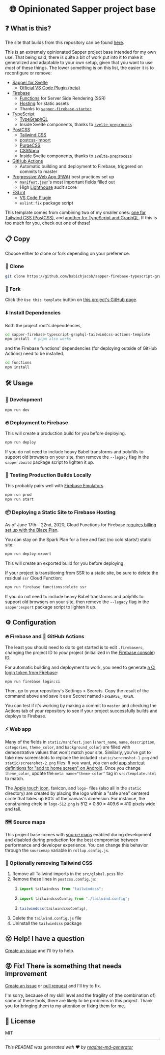<h1 align="center">🌐 Opinionated Sapper project base</h1>

## ❓ What is this?
The site that builds from this repository can be found [here](https://fir-sapper-tailwindcss.web.app/).

This is an extremely opinionated Sapper project base intended for my own use. That being said, there is quite a bit of work put into it to make it generalized and adaptable to your own setup, given that you want to use *most* of these things. The lower something is on this list, the easier it is to reconfigure or remove:
- [Sapper for Svelte](https://sapper.svelte.dev/)
  - [Official VS Code Plugin (beta)](https://marketplace.visualstudio.com/items?itemName=svelte.svelte-vscode)
- [Firebase](https://firebase.google.com/)
  - [Functions](https://firebase.google.com/docs/functions/) for Server Side Rendering (SSR)
  - [Hosting](https://firebase.google.com/docs/hosting) for static assets
  - Thanks to [`sapper-firebase-starter`](https://github.com/Eckhardt-D/sapper-firebase-starter)
- [TypeScript](https://www.typescriptlang.org/)
  - [TypeGraphQL](https://typegraphql.ml/)
  - Inside Svelte components, thanks to [`svelte-preprocess`](https://github.com/kaisermann/svelte-preprocess)
- [PostCSS](https://postcss.org/)
  - [Tailwind CSS](https://tailwindcss.com/)
  - [postcss-import](https://github.com/postcss/postcss-import)
  - [PurgeCSS](https://www.purgecss.com/)
  - [CSSNano](https://cssnano.co/)
  - Inside Svelte components, thanks to [`svelte-preprocess`](https://github.com/kaisermann/svelte-preprocess)
- [GitHub Actions](https://github.com/features/actions)
  - Automatic building and deployment to Firebase, triggered on commits to master
- [Progressive Web App (PWA)](https://developer.mozilla.org/en-US/docs/Web/Progressive_web_apps) best practices set up
  - [`manifest.json`](https://developer.mozilla.org/en-US/docs/Web/Manifest)'s most important fields filled out
  - High [Lighthouse](https://developers.google.com/web/tools/lighthouse) audit score
- [ESLint](https://eslint.org/)
  - [VS Code Plugin](https://marketplace.visualstudio.com/items?itemName=dbaeumer.vscode-eslint)
  - `eslint:fix` package script

This template comes from combining two of my smaller ones: [one for Tailwind CSS (PostCSS)](https://github.com/babichjacob/sapper-postcss-template), and [another for TypeScript and GraphQL](https://github.com/babichjacob/sapper-typescript-graphql-template). If this is too much for you, check out one of those!

## 📋 Copy

Choose either to clone or fork depending on your preference.

### 🐑 Clone

```sh
git clone https://github.com/babichjacob/sapper-firebase-typescript-graphql-tailwindcss-actions-template
```

### 🍴 Fork

Click the `Use this template` button on [this project's GitHub page](https://github.com/babichjacob/sapper-firebase-typescript-graphql-tailwindcss-actions-template).

### ⬇️ Install Dependencies
Both the project root's dependencies,
```sh
cd sapper-firebase-typescript-graphql-tailwindcss-actions-template
npm install  # pnpm also works
```
and the Firebase functions' dependencies (for deploying outside of GitHub Actions) need to be installed.
```sh
cd functions
npm install
```


## 🛠 Usage

### 🧪 Development

```sh
npm run dev
```

### 🔥 Deployment to Firebase
This will create a production build for you before deploying.
```sh
npm run deploy
```

If you do not need to include heavy Babel transforms and polyfills to support old browsers on your site, then remove the `--legacy` flag in the `sapper:build` package script to lighten it up.

### 🔨 Testing Production Builds Locally
This probably pairs well with [Firebase Emulators](https://firebase.google.com/docs/rules/emulator-setup).
```sh
npm run prod
npm run start
```

### 📦 Deploying a Static Site to Firebase Hosting
As of June 17th – 22nd, 2020, Cloud Functions for Firebase [requires billing set up with the Blaze Plan](https://firebase.google.com/support/faq#expandable-15).

You can stay on the Spark Plan for a free and fast (no cold starts!) static site:
```sh
npm run deploy:export
```

This will create an exported build for you before deploying.

If your project is transitioning from SSR to a static site, be sure to delete the residual `ssr` Cloud Function:

```sh
npm run firebase functions:delete ssr
```

If you do not need to include heavy Babel transforms and polyfills to support old browsers on your site, then remove the `--legacy` flag in the `sapper:export` package script to lighten it up.

## ⚙ Configuration

### 🔥 Firebase and 🐙 GitHub Actions
The least you should need to do to get started is to edit `.firebaserc`, changing the project ID to *your* project (initialized in the [Firebase console](https://console.firebase.google.com/)) ID.

For automatic building and deployment to work, you need to generate [a CI login token from Firebase](https://firebase.google.com/docs/cli#cli-ci-systems):
```sh
npm run firebase login:ci
```
Then, go to your repository's Settings > Secrets. Copy the result of the command above and save it as a Secret named `FIREBASE_TOKEN`.

You can test if it's working by making a commit to `master` and checking the Actions tab of your repository to see if your project successfully builds and deploys to Firebase.

### ⚡ Web app
Many of the fields in `static/manifest.json` (`short_name`, `name`, `description`, `categories`, `theme_color`, and `background_color`) are filled with demonstrative values that won't match your site. Similarly, you've got to take new screenshots to replace the included `static/screenshot-1.png` and `static/screenshot-2.png` files. If you want, you can add [app shortcut definitions for "add to home screen" on Android](https://web.dev/app-shortcuts/#define-app-shortcuts-in-the-web-app-manifest). Once you change `theme_color`, update the `meta name="theme-color"` tag in `src/template.html` to match.

The [Apple touch icon](https://developer.apple.com/library/archive/documentation/AppleApplications/Reference/SafariWebContent/ConfiguringWebApplications/ConfiguringWebApplications.html), favicon, and `logo-` files (also all in the `static` directory) are created by placing the logo within a "safe area" centered circle that takes up 80% of the canvas's dimension. For instance, the constraining circle in `logo-512.png` is 512 × 0.80 = 409.6 ≈ 410 pixels wide and tall. 

### 🗺 Source maps
This project base comes with [source maps](https://blog.teamtreehouse.com/introduction-source-maps) enabled during development and disabled during production for the best compromise between performance and developer experience. You can change this behavior through the `sourcemap` variable in `rollup.config.js`.

### 💨 Optionally removing Tailwind CSS

1. Remove all Tailwind imports in the `src/global.pcss` file
2. Remove these lines in `postcss.config.js`:
    1. ```js
       import tailwindcss from "tailwindcss";
       ```
    3. ```js
       import tailwindcssConfig from "./tailwind.config";
       ```
    3. ```js
       tailwindcss(tailwindcssConfig),
       ```
3. Delete the `tailwind.config.js` file
4. Uninstall the `tailwindcss` package

## 😵 Help! I have a question

[Create an issue](https://github.com/babichjacob/sapper-typescript-graphql-template/issues/new) and I'll try to help.

## 😡 Fix! There is something that needs improvement

[Create an issue](https://github.com/babichjacob/sapper-typescript-graphql-template/issues/new) or [pull request](https://github.com/babichjacob/sapper-typescript-graphql-template/pulls) and I'll try to fix.

I'm sorry, because of my skill level and the fragility of (the combination of) some of these tools, there are likely to be problems in this project. Thank you for bringing them to my attention or fixing them for me.

## 📄 License

MIT

---

_This README was generated with ❤️ by [readme-md-generator](https://github.com/kefranabg/readme-md-generator)_
